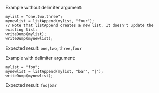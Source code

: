 Example without delimiter argument:
```luceescript+trycf
mylist = "one,two,three";
mynewlist = listAppend(mylist, "four");
// Note that listAppend creates a new list. It doesn't update the existing list:
writeDump(mylist);
writeDump(mynewlist);
```
Expected result: `one,two,three,four`

Example with delimiter argument:
```luceescript+trycf
mylist = "foo";
mynewlist = listAppend(mylist, "bar", "|");
writeDump(mynewlist);
```
Expected result: `foo|bar`
